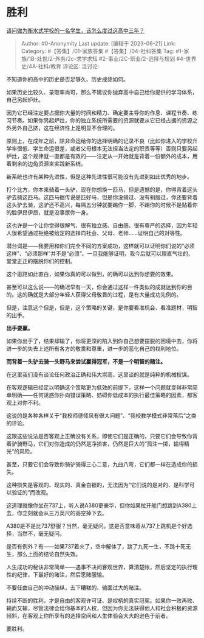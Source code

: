 # 胜利
[请问做为衡水式学校的一名学生，该怎么度过这高中三年？](https://www.zhihu.com/question/607680310/answer/3082976217)

> Author: #0-Anonymity
> Last update: [编辑于 2023-06-21]
> Link:
> Category: #【答集】/01-家族答集 #【答集】/04-社科答集
> Tag: #1-家族/1B-处世/2-外务/2c-求学求知 #2-事业/2C-职业/2-选择与规划 #4-世界史/4A-社科/教育
> 评论区:
> 泛讨论:

不知道你的高中的历史是否足够久、历史成绩如何。

如果历史比较久、录取率尚可，那么不建议你抛弃高中自己给你提供的学习体系，自己另起炉灶。

因为它已经注定要占据你大量的时间和精力、确定要主导你的作息、课程节奏、练习节奏。如果你另起炉灶，你的独立系统所需要的资源就要从它已经占据的资源之外另外自己挤，这在经济性上是明显不合理的。

原则上，在成年之前，除非命运给你的选择明确的记录不良（比如你进入的学校升学率很低、学生命运很差，或者父母根本无法担当法定的职责等等）否则只要另起炉灶，这个规律就一直都是有效的——注定从一开始就是背着一份额外的成本，用着剩余的边角资源来实践新系统。

新系统也许有某种先进性，但是这种先进性很可能没有先进到如此优秀的地步。

打个比方，你本来骑着一头驴，现在你想换一匹马，但是遗憾的是，你得背着这头驴去骑这匹马。这匹马据传说是匹好马，但是你没骑过、没有驯服过，你还要背着这头驴去骑，这驴还不高兴，每隔五分钟就要踢你一脚，不踢你的时候不是贴着你的脸伊昂伊昂，就是没事尿你一身。

这也许是一个让你觉得很解气、很有独立感、自由感、很有尊严的选择，因为年轻人很希望通过拒绝被给定的选择向社会、父母、老师……证明自己的对等性。

潜台词是——我要用和你们完全不同的方案成功，这样就可以证明你们说的“必须这样”、“必须那样”并不是“必须”。一旦我能够证明，我今后就可以理直气壮的、堂堂正正的摆脱你们的控制。

这个思路如此直白，如果你真的可以做到，的确可以达到你想要的效果。

甚至可以这么说——的确迟早有一天，你会通过这样一件类似的成就达到你的目的。这的确就是大部分年轻人获得父母敬畏的过程，是有大量成功先例的。

但是，注意这个但是，但是，这个策略的关键，是你要看准机会、看准题材，明智的出手。

**出手要赢。**

如果你出手了，结果却输了，你将更深的陷入到你自己想要摆脱的困境中去，你将进一步的失去上述所有各方的敬畏和尊重，进一步的恶化自己的权利地位。

**而背着一头驴去骑一头野马来尝试赢得冠军，不是一个明智的赌注。**

在这里我们没有谈论任何政治正确和伟大崇高，这里谈的就是纯粹的机械权谋。

在客观逻辑已经足以明确这个策略更为低效的前提下，这样一个问题就变得非常简单明确——任何诱惑你扑向错误策略、妨碍你低成本的执行最佳策略的因素，都客观上对你不利。

这说的是各种各样关于“我校师德师风有很大问题”、“我校教学模式非常落后”之类的评论。

这跟这些说法是否客观上正确没有关系，即使它们是正确的，只要它们会导致你背着驴骑野马，它们对你造成的仍然是净损害，仍然是巨大的“孤注一掷，输得精光”的风险。

甚至，只要它们会导致你骑驴骑得三心二意，九曲八弯，它们都一样在造成你的损失。

这种损失是客观的、现实的、真金白银的，无法因为“它们说的是对的、是科学可以验证的”而改观。

这道理就像你坐在737上，听人说A380更豪华，但你如果拉开舱门想跳到A380上去，你立刻就会从三万英尺的高空掉下去。

A380是不是比737舒服？当然，毫无疑问。这是否意味着从737上跳机是个好选择，当然不，毫无疑问。

是否有例外？有——如果737着火了，空中解体了，跳了九死一生，不跳十死无生，那么上面的结论自然失效。

人生成功的秘诀非常简单——遇事不决问客观世界，算清楚帐，然后坚定的执行理性的纪律，下最好的赌注，然后愿赌服输。

不要任由自己的冲动操纵，去下糟糕的、输面过大的赌注。

持续不断的胜利，才是自由的客观许可证、是权柄的真实冠冕。如果你一败再败、输而又输，尽管法律会给你基本的人权，但因为你无法获得他人和社会积极的资源倾斜，在客观上你所享有的选择空间和人生体验会大大的逊色于前者。

要胜利。
